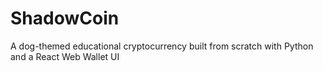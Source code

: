 # ShadowCoin
A dog-themed educational cryptocurrency built from scratch with Python and a React Web Wallet UI

